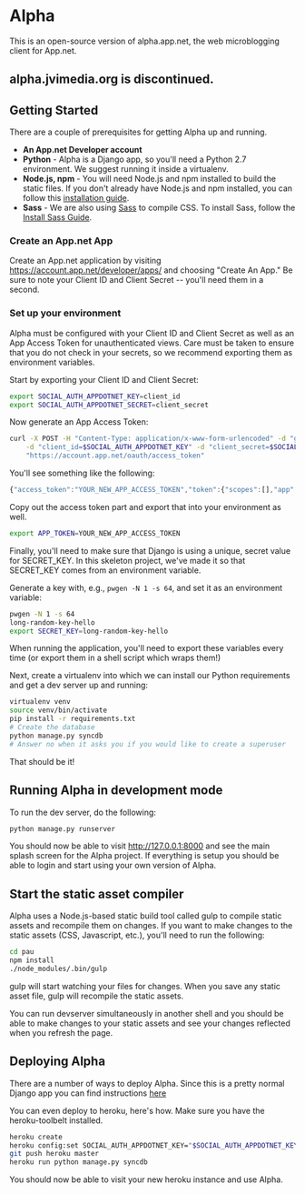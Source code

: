 # Alpha

This is an open-source version of alpha.app.net, the web microblogging client for App.net.

## alpha.jvimedia.org is discontinued.

## Getting Started

There are a couple of prerequisites for getting Alpha up and running.

* **An App.net Developer account**
* **Python** - Alpha is a Django app, so you'll need a Python 2.7 environment. We suggest running it inside a virtualenv.
* **Node.js, npm** - You will need Node.js and npm installed to build the static files. If you don't already have Node.js and npm installed, you can follow this [installation guide](http://www.joyent.com/blog/installing-node-and-npm).
* **Sass** - We are also using [Sass](http://sass-lang.com/) to compile CSS. To install Sass, follow the [Install Sass Guide](http://sass-lang.com/install).

### Create an App.net App

Create an App.net application by visiting https://account.app.net/developer/apps/ and choosing "Create An App." Be sure to note your Client ID and Client Secret -- you'll need them in a second.

### Set up your environment

Alpha must be configured with your Client ID and Client Secret as well as an App Access Token for unauthenticated views. Care must be taken to ensure that you do not check in your secrets, so we recommend exporting them as environment variables.

Start by exporting your Client ID and Client Secret:

```sh
export SOCIAL_AUTH_APPDOTNET_KEY=client_id
export SOCIAL_AUTH_APPDOTNET_SECRET=client_secret
```

Now generate an App Access Token:

```sh
curl -X POST -H "Content-Type: application/x-www-form-urlencoded" -d "grant_type=client_credentials" \
    -d "client_id=$SOCIAL_AUTH_APPDOTNET_KEY" -d "client_secret=$SOCIAL_AUTH_APPDOTNET_SECRET" \
    "https://account.app.net/oauth/access_token"
```

You'll see something like the following:

```js
{"access_token":"YOUR_NEW_APP_ACCESS_TOKEN","token":{"scopes":[],"app":{"link":"http://alpha.app.net","name":"Pau","client_id":"YOUR_CLIENT_ID"},"client_id":"YOUR_CLIENT_ID","is_app_token":true}}
```

Copy out the access token part and export that into your environment as well.

```sh
export APP_TOKEN=YOUR_NEW_APP_ACCESS_TOKEN
```

Finally, you'll need to make sure that Django is using a unique, secret value for SECRET_KEY. In this skeleton project, we've made it so that SECRET_KEY comes from an environment variable.

Generate a key with, e.g., `pwgen -N 1 -s 64`, and set it as an environment variable:

```sh
pwgen -N 1 -s 64
long-random-key-hello
export SECRET_KEY=long-random-key-hello
```

When running the application, you'll need to export these variables every time (or export them in a shell script which wraps them!)

Next, create a virtualenv into which we can install our Python requirements and get a dev server up and running:

```sh
virtualenv venv
source venv/bin/activate
pip install -r requirements.txt
# Create the database
python manage.py syncdb
# Answer no when it asks you if you would like to create a superuser
```

That should be it!

## Running Alpha in development mode

To run the dev server, do the following:

```sh
python manage.py runserver
```

You should now be able to visit http://127.0.0.1:8000 and see the main splash screen for the Alpha project. If everything is setup you should be able to login and start using your own version of Alpha.

## Start the static asset compiler

Alpha uses a Node.js-based static build tool called gulp to compile static assets and recompile them on changes. If you want to make changes to the static assets (CSS, Javascript, etc.), you'll need to run the following:

```sh
cd pau
npm install
./node_modules/.bin/gulp
```

gulp will start watching your files for changes. When you save any static asset file, gulp will recompile the static assets.

You can run devserver simultaneously in another shell and you should be able to make changes to your static assets and see your changes reflected when you refresh the page.

## Deploying Alpha

There are a number of ways to deploy Alpha. Since this is a pretty normal Django app you can find instructions [here](https://docs.djangoproject.com/en/1.6/howto/deployment/)

You can even deploy to heroku, here's how. Make sure you have the heroku-toolbelt installed.

```sh
heroku create
heroku config:set SOCIAL_AUTH_APPDOTNET_KEY="$SOCIAL_AUTH_APPDOTNET_KEY" SOCIAL_AUTH_APPDOTNET_SECRET="$SOCIAL_AUTH_APPDOTNET_SECRET" APP_TOKEN="$APP_TOKEN" SECRET_KEY="$SECRET_KEY"
git push heroku master
heroku run python manage.py syncdb
```

You should now be able to visit your new heroku instance and use Alpha.
